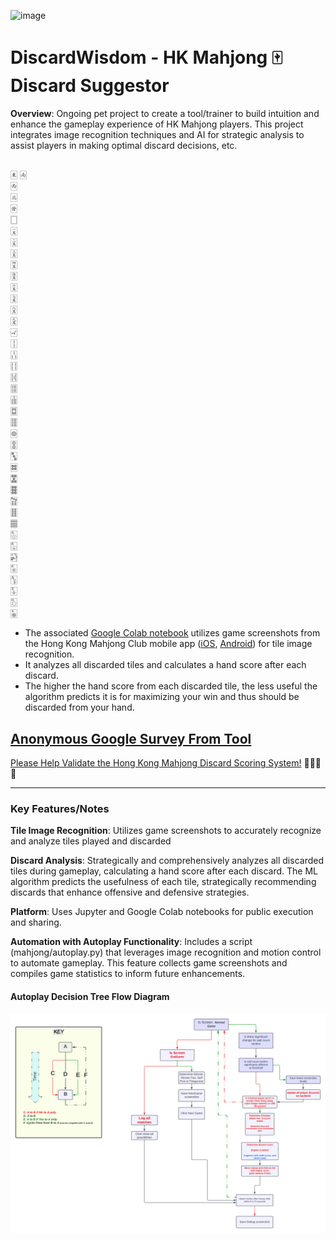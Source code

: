 ![image](https://github.com/user-attachments/assets/a66fb749-046b-47ae-9618-d1c089666d51)

# DiscardWisdom - HK Mahjong 🀄 Discard Suggestor 
__Overview__: Ongoing pet project to create a tool/trainer to build intuition and enhance the gameplay experience of HK Mahjong players. This project integrates image recognition techniques and AI for strategic analysis to assist players in making optimal discard decisions, etc.

## 

🀀
🀁	
🀂	
🀃	
🀅	
🀆	
🀇	
🀈	
🀉	
🀊	
🀋	
🀌	
🀍	
🀎	
🀏	
🀐	
🀑	
🀒	
🀓	
🀔	
🀕	
🀖	
🀗	
🀘	
🀙	
🀚	
🀛	
🀜	
🀝	
🀞	
🀟	
🀠	
🀡	
🀢	
🀣	
🀤	
🀥	
🀦	
🀧	
🀨	
🀩	



- The associated [Google Colab notebook](https://github.com/eric-r-xu/DiscardWisdom/blob/main/DiscardWisdom.ipynb) utilizes game screenshots from the Hong Kong Mahjong Club mobile app ([iOS](https://apps.apple.com/us/app/hong-kong-mahjong-club/id488514298), [Android](https://play.google.com/store/apps/details?id=com.recax.mjclub&hl=en_US)) for tile image recognition. 
- It analyzes all discarded tiles and calculates a hand score after each discard. 
- The higher the hand score from each discarded tile, the less useful the algorithm predicts it is for maximizing your win and thus should be discarded from your hand.



## [Anonymous Google Survey From Tool](https://forms.gle/p1MEc6aR4XaoHGoT8)

[Please Help Validate the Hong Kong Mahjong Discard Scoring System!](https://forms.gle/p1MEc6aR4XaoHGoT8)  🙏🙏🙏🙏


---



### Key Features/Notes

__Tile Image Recognition__: Utilizes game screenshots to accurately recognize and analyze tiles played and discarded

__Discard Analysis__: Strategically and comprehensively analyzes all discarded tiles during gameplay, calculating a hand score after each discard. The ML algorithm predicts the usefulness of each tile, strategically recommending discards that enhance offensive and defensive strategies.

__Platform__: Uses Jupyter and Google Colab notebooks for public execution and sharing.

__Automation with Autoplay Functionality__: Includes a script (mahjong/autoplay.py) that leverages image recognition and motion control to automate gameplay. This feature collects game screenshots and compiles game statistics to inform future enhancements.

#### Autoplay Decision Tree Flow Diagram
![HK Mahjong Autoplay Decision Tree Flow Diagram Schematic](hkmj_autoplay_decision_tree.png)



